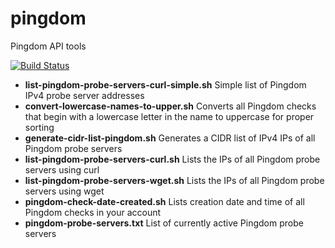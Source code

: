 pingdom
=======

Pingdom API tools

[![Build Status](https://travis-ci.org/swoodford/pingdom.svg?branch=master)](https://travis-ci.org/swoodford/pingdom)

- **list-pingdom-probe-servers-curl-simple.sh** Simple list of Pingdom IPv4 probe server addresses
- **convert-lowercase-names-to-upper.sh** Converts all Pingdom checks that begin with a lowercase letter in the name to uppercase for proper sorting
- **generate-cidr-list-pingdom.sh** Generates a CIDR list of IPv4 IPs of all Pingdom probe servers
- **list-pingdom-probe-servers-curl.sh** Lists the IPs of all Pingdom probe servers using curl
- **list-pingdom-probe-servers-wget.sh** Lists the IPs of all Pingdom probe servers using wget
- **pingdom-check-date-created.sh** Lists creation date and time of all Pingdom checks in your account
- **pingdom-probe-servers.txt** List of currently active Pingdom probe servers
